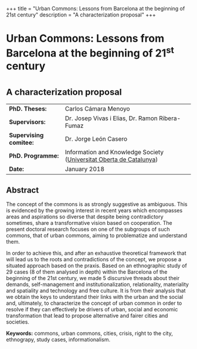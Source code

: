 +++
title = "Urban Commons: Lessons from Barcelona at the beginning of 21st century"
description = "A characterization proposal"
+++

# Urban Commons: Lessons from Barcelona at the beginning of 21<sup>st</sup> century
# <small>**A characterization proposal**</small>

|                  |                      |
| -----------------|--------------------- |
| **PhD. Theses:** | Carlos Cámara Menoyo |
| **Supervisors:**  |  Dr. Josep Vivas i Elias, Dr. Ramon Ribera-Fumaz |
| **Supervising comitee:**  |  Dr. Jorge León Casero |
| **PhD. Programme:**  |  Information and Knowledge Society ([Universitat Oberta de Catalunya](http://www.uoc.edu/portal/en/index.html)) |
| **Date:**   | January 2018  |


## Abstract
The concept of the commons is as strongly suggestive as ambiguous. This is evidenced by the growing interest in recent years which encompasses areas and aspirations so diverse that despite being contradictory sometimes, share a transformative vision based on cooperation. The present doctoral research focuses on one of the subgroups of such commons, that of urban commons, aiming to problematize and understand them.

In order to achieve this, and after an exhaustive theoretical framework that will lead us to the roots and contradictions of the concept, we propose a situated approach based on the praxis. Based on an ethnographic study of 29 cases (8 of them analysed in depth) within the Barcelona of the beginning of the 21st century, we made 5 discursive threads about their demands, self-management and institutionalization, relationality, materiality and spatiality and technology and free culture. It is from their analysis that we obtain the keys to understand their links with the urban and the social and, ultimately, to characterize the concept of urban common in order to resolve if they can effectively be drivers of urban, social and economic transformation that lead to propose alternative and fairer cities and societies.

**Keywords:** commons, urban commons, cities, crisis, right to the city, ethnograpy, study cases, informationalism.
